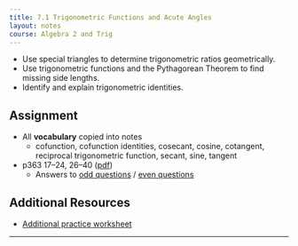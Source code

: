 ```yaml
---
title: 7.1 Trigonometric Functions and Acute Angles
layout: notes
course: Algebra 2 and Trig
---
```


- Use special triangles to determine trigonometric ratios geometrically.
- Use trigonometric functions and the Pythagorean Theorem to find missing side lengths.
- Identify and explain trigonometric identities.

## Assignment

- All **vocabulary** copied into notes
  - cofunction, cofunction identities, cosecant, cosine, cotangent, reciprocal trigonometric function, secant, sine, tangent
- p363 17–24, 26–40 ([pdf](./pdf/alg2-practice-0701.pdf))
  - Answers to [odd questions](../misc/alg2-odd-answers.pdf) / [even questions](../misc/alg2-even-answers.pdf)

## Additional Resources

- [Additional practice worksheet](./pdf/alg2-add-practice-0701.pdf)

---
